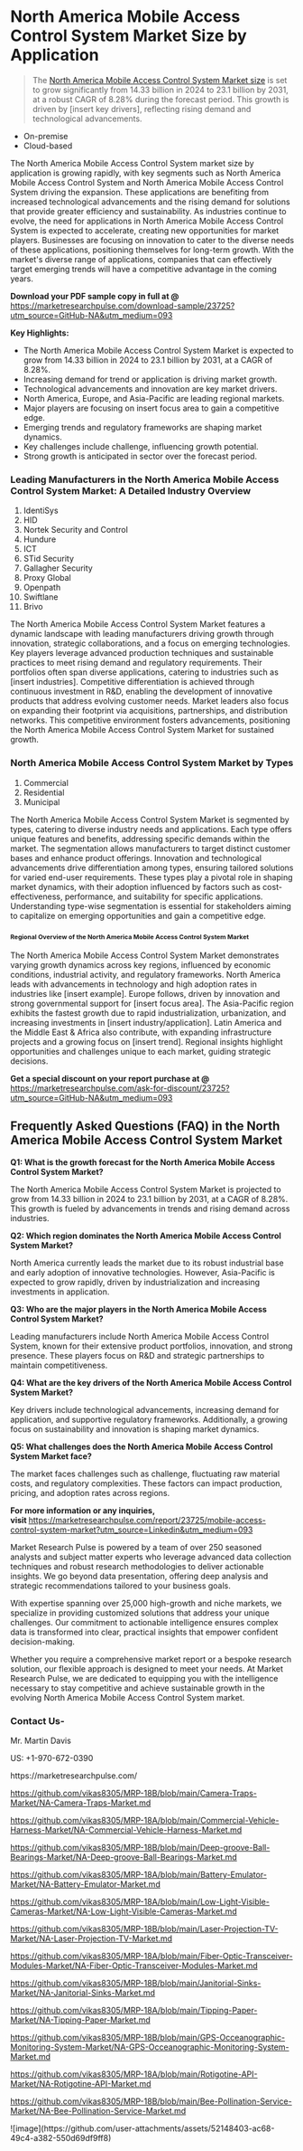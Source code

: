 <h1>North America Mobile Access Control System Market&nbsp;Size by Application</h1><blockquote><p>The <a href="https://marketresearchpulse.com/download-sample/23725?utm_source=GitHub-NA&amp;utm_medium=093">North America Mobile Access Control System Market size</a> is set to grow significantly from 14.33 billion in 2024 to 23.1 billion by 2031, at a robust CAGR of 8.28% during the forecast period. This growth is driven by [insert key drivers], reflecting rising demand and technological advancements.</p></blockquote><ul><li>On-premise<li> Cloud-based</li></ul><p>The North America Mobile Access Control System market size by application is growing rapidly, with key segments such as North America Mobile Access Control System and North America Mobile Access Control System driving the expansion. These applications are benefiting from increased technological advancements and the rising demand for solutions that provide greater efficiency and sustainability. As industries continue to evolve, the need for applications in North America Mobile Access Control System is expected to accelerate, creating new opportunities for market players. Businesses are focusing on innovation to cater to the diverse needs of these applications, positioning themselves for long-term growth. With the market's diverse range of applications, companies that can effectively target emerging trends will have a competitive advantage in the coming years.</p><p><strong>Download your PDF sample copy in full at @ </strong><a href="https://marketresearchpulse.com/download-sample/23725?utm_source=GitHub-NA&amp;utm_medium=093">https://marketresearchpulse.com/download-sample/23725?utm_source=GitHub-NA&amp;utm_medium=093</a></p><p><strong>Key Highlights: </strong></p><ul><li>The North America Mobile Access Control System Market is expected to grow from 14.33 billion in 2024 to 23.1 billion by 2031, at a CAGR of 8.28%.</li><li>Increasing demand for trend or application is driving market growth.</li><li>Technological advancements and innovation are key market drivers.</li><li>North America, Europe, and Asia-Pacific are leading regional markets.</li><li>Major players are focusing on insert focus area to gain a competitive edge.</li><li>Emerging trends and regulatory frameworks are shaping market dynamics.</li><li>Key challenges include challenge, influencing growth potential.</li><li>Strong growth is anticipated in sector over the forecast period.</li></ul><h3>Leading Manufacturers in the North America Mobile Access Control System Market: A Detailed Industry Overview</h3><ol><li>IdentiSys</li><li>HID</li><li>Nortek Security and Control</li><li>Hundure</li><li>ICT</li><li>STid Security</li><li>Gallagher Security</li><li>Proxy Global</li><li>Openpath</li><li>Swiftlane</li><li>Brivo</li></ol><div class="flex max-w-full flex-col flex-grow"><div class="min-h-8 text-message flex w-full flex-col items-end gap-2 whitespace-normal break-words [.text-message+&amp;]:mt-5" dir="auto" data-message-author-role="assistant" data-message-id="fd8432e4-4910-450d-b182-61b7bfb0a01f" data-message-model-slug="gpt-4o"><div class="flex w-full flex-col gap-1 empty:hidden first:pt-[3px]"><div class="markdown prose w-full break-words dark:prose-invert light"><p>The North America Mobile Access Control System Market features a dynamic landscape with leading manufacturers driving growth through innovation, strategic collaborations, and a focus on emerging technologies. Key players leverage advanced production techniques and sustainable practices to meet rising demand and regulatory requirements. Their portfolios often span diverse applications, catering to industries such as [insert industries]. Competitive differentiation is achieved through continuous investment in R&amp;D, enabling the development of innovative products that address evolving customer needs. Market leaders also focus on expanding their footprint via acquisitions, partnerships, and distribution networks. This competitive environment fosters advancements, positioning the North America Mobile Access Control System Market for sustained growth.</p></div></div></div></div><h3>North America Mobile Access Control System Market by Types</h3><ol><li>Commercial<li> Residential<li> Municipal</li></ol><div class="flex max-w-full flex-col flex-grow"><div class="min-h-8 text-message flex w-full flex-col items-end gap-2 whitespace-normal break-words [.text-message+&amp;]:mt-5" dir="auto" data-message-author-role="assistant" data-message-id="084470be-0bb7-4664-bddf-5156b4f41249" data-message-model-slug="gpt-4o-mini"><div class="flex w-full flex-col gap-1 empty:hidden first:pt-[3px]"><div class="markdown prose w-full break-words dark:prose-invert light"><p>The North America Mobile Access Control System Market is segmented by types, catering to diverse industry needs and applications. Each type offers unique features and benefits, addressing specific demands within the market. The segmentation allows manufacturers to target distinct customer bases and enhance product offerings. Innovation and technological advancements drive differentiation among types, ensuring tailored solutions for varied end-user requirements. These types play a pivotal role in shaping market dynamics, with their adoption influenced by factors such as cost-effectiveness, performance, and suitability for specific applications. Understanding type-wise segmentation is essential for stakeholders aiming to capitalize on emerging opportunities and gain a competitive edge.</p></div></div></div></div><h3><span style="font-size: 11px;">Regional Overview of the North America Mobile Access Control System Market</span></h3><div class="flex max-w-full flex-col flex-grow"><div class="min-h-8 text-message flex w-full flex-col items-end gap-2 whitespace-normal break-words [.text-message+&amp;]:mt-5" dir="auto" data-message-author-role="assistant" data-message-id="e9038762-ce64-4e30-91c9-9bd413514231" data-message-model-slug="gpt-4o-mini"><div class="flex w-full flex-col gap-1 empty:hidden first:pt-[3px]"><div class="markdown prose w-full break-words dark:prose-invert light"><p>The North America Mobile Access Control System Market demonstrates varying growth dynamics across key regions, influenced by economic conditions, industrial activity, and regulatory frameworks. North America leads with advancements in technology and high adoption rates in industries like [insert example]. Europe follows, driven by innovation and strong governmental support for [insert focus area]. The Asia-Pacific region exhibits the fastest growth due to rapid industrialization, urbanization, and increasing investments in [insert industry/application]. Latin America and the Middle East &amp; Africa also contribute, with expanding infrastructure projects and a growing focus on [insert trend]. Regional insights highlight opportunities and challenges unique to each market, guiding strategic decisions.</p></div></div></div></div><p><strong>Get a special discount on your report purchase at @ </strong><a href="https://marketresearchpulse.com/ask-for-discount/23725?utm_source=GitHub-NA&amp;utm_medium=093">https://marketresearchpulse.com/ask-for-discount/23725?utm_source=GitHub-NA&amp;utm_medium=093</a></p><h2>Frequently Asked Questions (FAQ) in the North America Mobile Access Control System Market</h2><p><strong>Q1: What is the growth forecast for the North America Mobile Access Control System Market?</strong></p><p>The North America Mobile Access Control System Market is projected to grow from 14.33 billion in 2024 to 23.1 billion by 2031, at a CAGR of 8.28%. This growth is fueled by advancements in trends and rising demand across industries.</p><p><strong>Q2: Which region dominates the North America Mobile Access Control System Market?</strong></p><p>North America currently leads the market due to its robust industrial base and early adoption of innovative technologies. However, Asia-Pacific is expected to grow rapidly, driven by industrialization and increasing investments in application.</p><p><strong>Q3: Who are the major players in the North America Mobile Access Control System Market?</strong></p><p>Leading manufacturers include North America Mobile Access Control System, known for their extensive product portfolios, innovation, and strong presence. These players focus on R&amp;D and strategic partnerships to maintain competitiveness.</p><p><strong>Q4: What are the key drivers of the North America Mobile Access Control System Market?</strong></p><p>Key drivers include technological advancements, increasing demand for application, and supportive regulatory frameworks. Additionally, a growing focus on sustainability and innovation is shaping market dynamics.</p><p><strong>Q5: What challenges does the North America Mobile Access Control System Market face?</strong></p><p>The market faces challenges such as challenge, fluctuating raw material costs, and regulatory complexities. These factors can impact production, pricing, and adoption rates across regions.</p><p><strong>For more information or any inquiries, visit&nbsp;</strong><a href="https://marketresearchpulse.com/report/23725/mobile-access-control-system-market?utm_source=Linkedin&utm_medium=093">https://marketresearchpulse.com/report/23725/mobile-access-control-system-market?utm_source=Linkedin&utm_medium=093</a></p><p>Market Research Pulse is powered by a team of over 250 seasoned analysts and subject matter experts who leverage advanced data collection techniques and robust research methodologies to deliver actionable insights. We go beyond data presentation, offering deep analysis and strategic recommendations tailored to your business goals.</p><p>With expertise spanning over 25,000 high-growth and niche markets, we specialize in providing customized solutions that address your unique challenges. Our commitment to actionable intelligence ensures complex data is transformed into clear, practical insights that empower confident decision-making.</p><p>Whether you require a comprehensive market report or a bespoke research solution, our flexible approach is designed to meet your needs. At Market Research Pulse, we are dedicated to equipping you with the intelligence necessary to stay competitive and achieve sustainable growth in the evolving North America Mobile Access Control System market.</p><h3><strong>Contact Us-</strong></h3><p>Mr. Martin Davis</p><p>US: +1-970-672-0390</p><p>https://marketresearchpulse.com/</p><p><a href="https://github.com/vikas8305/MRP-18B/blob/main/Camera-Traps-Market/NA-Camera-Traps-Market.md">https://github.com/vikas8305/MRP-18B/blob/main/Camera-Traps-Market/NA-Camera-Traps-Market.md</a></p><p><a href="https://github.com/vikas8305/MRP-18A/blob/main/Commercial-Vehicle-Harness-Market/NA-Commercial-Vehicle-Harness-Market.md">https://github.com/vikas8305/MRP-18A/blob/main/Commercial-Vehicle-Harness-Market/NA-Commercial-Vehicle-Harness-Market.md</a></p><p><a href="https://github.com/vikas8305/MRP-18B/blob/main/Deep-groove-Ball-Bearings-Market/NA-Deep-groove-Ball-Bearings-Market.md">https://github.com/vikas8305/MRP-18B/blob/main/Deep-groove-Ball-Bearings-Market/NA-Deep-groove-Ball-Bearings-Market.md</a></p><p><a href="https://github.com/vikas8305/MRP-18A/blob/main/Battery-Emulator-Market/NA-Battery-Emulator-Market.md">https://github.com/vikas8305/MRP-18A/blob/main/Battery-Emulator-Market/NA-Battery-Emulator-Market.md</a></p><p><a href="https://github.com/vikas8305/MRP-18A/blob/main/Low-Light-Visible-Cameras-Market/NA-Low-Light-Visible-Cameras-Market.md">https://github.com/vikas8305/MRP-18A/blob/main/Low-Light-Visible-Cameras-Market/NA-Low-Light-Visible-Cameras-Market.md</a></p><p><a href="https://github.com/vikas8305/MRP-18B/blob/main/Laser-Projection-TV-Market/NA-Laser-Projection-TV-Market.md">https://github.com/vikas8305/MRP-18B/blob/main/Laser-Projection-TV-Market/NA-Laser-Projection-TV-Market.md</a></p><p><a href="https://github.com/vikas8305/MRP-18A/blob/main/Fiber-Optic-Transceiver-Modules-Market/NA-Fiber-Optic-Transceiver-Modules-Market.md">https://github.com/vikas8305/MRP-18A/blob/main/Fiber-Optic-Transceiver-Modules-Market/NA-Fiber-Optic-Transceiver-Modules-Market.md</a></p><p><a href="https://github.com/vikas8305/MRP-18B/blob/main/Janitorial-Sinks-Market/NA-Janitorial-Sinks-Market.md">https://github.com/vikas8305/MRP-18B/blob/main/Janitorial-Sinks-Market/NA-Janitorial-Sinks-Market.md</a></p><p><a href="https://github.com/vikas8305/MRP-18A/blob/main/Tipping-Paper-Market/NA-Tipping-Paper-Market.md">https://github.com/vikas8305/MRP-18A/blob/main/Tipping-Paper-Market/NA-Tipping-Paper-Market.md</a></p><p><a href="https://github.com/vikas8305/MRP-18B/blob/main/GPS-Occeanographic-Monitoring-System-Market/NA-GPS-Occeanographic-Monitoring-System-Market.md">https://github.com/vikas8305/MRP-18B/blob/main/GPS-Occeanographic-Monitoring-System-Market/NA-GPS-Occeanographic-Monitoring-System-Market.md</a></p><p><a href="https://github.com/vikas8305/MRP-18A/blob/main/Rotigotine-API-Market/NA-Rotigotine-API-Market.md">https://github.com/vikas8305/MRP-18A/blob/main/Rotigotine-API-Market/NA-Rotigotine-API-Market.md</a></p><p><a href="https://github.com/vikas8305/MRP-18B/blob/main/Bee-Pollination-Service-Market/NA-Bee-Pollination-Service-Market.md">https://github.com/vikas8305/MRP-18B/blob/main/Bee-Pollination-Service-Market/NA-Bee-Pollination-Service-Market.md</a></p>
![image](https://github.com/user-attachments/assets/52148403-ac68-49c4-a382-550d69df9ff8)
